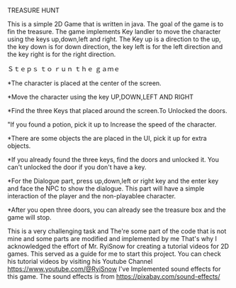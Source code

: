 TREASURE HUNT


This is a simple 2D Game that is written in java. The goal of the game is to fin the treasure. The game implements Key landler to move the character using the keys up,down,left and right.
The Key up is a direction to the up, the key down is for down direction, the key left  is for the left direction  and the key right is for the right direction.

Ｓｔｅｐｓ ｔｏ ｒｕｎ ｔｈｅ ｇａｍｅ

*The character is placed at the center of the screen.

*Move the character using the key  UP,DOWN,LEFT AND RIGHT

*Find the three Keys that placed around the screen.To Unlocked the doors.

"If you found a potion, pick it up to Increase the speed of the character.

*There are some objects the are placed in the UI, pick it up for extra objects.

*If you already found the three keys, find the doors and unlocked it. You can't unlocked the door if you don't have a key.

*For the Dialogue part, press up,down,left or right key and the enter key and face the NPC to show the dialogue. This part will have a simple interaction of the player and the non-playablee character.


*After you open three doors, you can already see the treasure box and the game will stop.


This is a very challenging task and The're some part of the code that is not mine and some parts are modified and implemented by me  That's why  I acknowledged the effort of Mr. RyiSnow for creating a tutorial videos for 2D games. This served as a guide for me to start this project. You can check his tutorial videos by visiting his Youtube Channel https://www.youtube.com/@RyiSnow
I've Implemented sound effects for this game. The sound effects is from https://pixabay.com/sound-effects/

